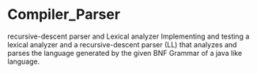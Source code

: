 # Compiler_Parser
recursive-descent parser and Lexical analyzer
Implementing and testing a lexical analyzer and a recursive-descent parser (LL) that analyzes and parses the language 
generated by the given BNF Grammar of a java like language.
